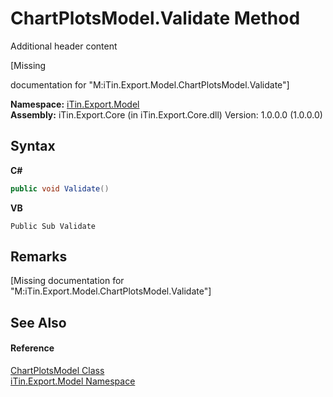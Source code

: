 # ChartPlotsModel.Validate Method 
Additional header content 

\[Missing <summary> documentation for "M:iTin.Export.Model.ChartPlotsModel.Validate"\]

**Namespace:**&nbsp;<a href="ef57ffcc-e95e-b212-5a46-9aa6f5a3511f">iTin.Export.Model</a><br />**Assembly:**&nbsp;iTin.Export.Core (in iTin.Export.Core.dll) Version: 1.0.0.0 (1.0.0.0)

## Syntax

**C#**<br />
``` C#
public void Validate()
```

**VB**<br />
``` VB
Public Sub Validate
```


## Remarks
\[Missing <remarks> documentation for "M:iTin.Export.Model.ChartPlotsModel.Validate"\]

## See Also


#### Reference
<a href="d37af5f5-f73d-c555-8ff7-69ecdefa95dd">ChartPlotsModel Class</a><br /><a href="ef57ffcc-e95e-b212-5a46-9aa6f5a3511f">iTin.Export.Model Namespace</a><br />